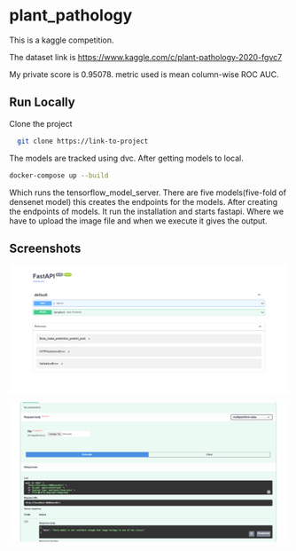 
# plant_pathology

This is a kaggle competition.

The dataset link is https://www.kaggle.com/c/plant-pathology-2020-fgvc7

My private score is 0.95078.
metric used is mean column-wise ROC AUC.




## Run Locally

Clone the project

```bash
  git clone https://link-to-project
```

The models are tracked using dvc.
After getting models to local.

```bash
docker-compose up --build
```

Which runs the tensorflow_model_server. There are five models(five-fold 
of densenet model) this creates the endpoints for the models. After
creating the endpoints of models. It run the installation and starts
fastapi. Where we have to upload the image file and when we execute
it gives the output.


  
## Screenshots

![Alt text](/images/docs_page.png?raw=true)

![Alt text](/images/fake_image_output.png?raw=true)



  